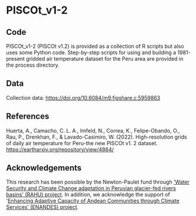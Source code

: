 # PISCOt_v1-2

## Code
PISCOt_v1-2 (PISCOt v1.2) is provided as a collection of R scripts but also uses some Python code. Step-by-step scripts for using and building a 1981-present gridded air temperature dataset for the Peru area are provided in the process directory.

## Data
Collection data: https://doi.org/10.6084/m9.figshare.c.5959863

## References
Huerta, A., Camacho, C. L. A., Imfeld, N., Correa, K., Felipe-Obando, O., Rau, P., Drenkhan, F., & Lavado-Casimiro, W. (2022). High-resolution grids of daily air temperature for Peru-the new PISCOt v1. 2 dataset. https://eartharxiv.org/repository/view/4864/

## Acknowledgements
This research has been possible by the Newton-Paulet fund through ['Water Security and Climate Change adaptation in Peruvian glacier-fed rivers basins' (RAHU) project](https://cita.utec.edu.pe/articulos-post/ficha-tecnica-de-proyecto-seguridad-hidrica-y-adaptacion-al-cambio-climatico-en-las-cuencas-hidrograficas-de-los-glaciares-peruanos-rahu/). In addition, we acknowledge the support of '[Enhancing Adaptive Capacity of Andean Communities through Climate Services' (ENANDES) project](https://public.wmo.int/es/media/noticias/enandes-fomenta-la-adaptaci%C3%B3n-clim%C3%A1tica-en-los-andes). 